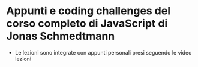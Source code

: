 # Appunti e coding challenges del corso completo di JavaScript di Jonas Schmedtmann

- Le lezioni sono integrate con appunti personali presi seguendo le video lezioni
